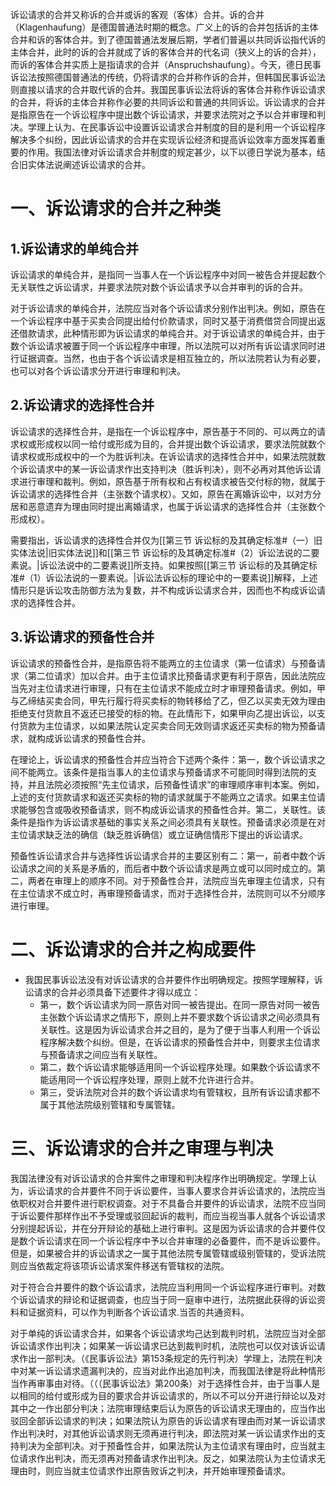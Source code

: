 诉讼请求的合并又称诉的合并或诉的客观（客体）合并。诉的合并（Klagenhaufung）是德国普通法时期的概念。广义上的诉的合并包括诉的主体合并和诉的客体合并。到了德国普通法发展后期，学者们普遍以共同诉讼指代诉的主体合并，此时的诉的合并就成了诉的客体合并的代名词（狭义上的诉的合并），而诉的客体合并实质上是指请求的合并（Anspruchshaufung）。今天，德日民事诉讼法按照德国普通法的传统，仍将请求的合并称作诉的合并，但韩国民事诉讼法则直接以请求的合并取代诉的合并。我国民事诉讼法将诉的客体合并称作诉讼请求的合并，将诉的主体合并称作必要的共同诉讼和普通的共同诉讼。诉讼请求的合并是指原告在一个诉讼程序中提出数个诉讼请求，并要求法院对之予以合并审理和判决。学理上认为、在民事诉讼中设置诉讼请求合并制度的目的是利用一个诉讼程序解决多个纠纷，因此诉讼请求的合并在实现诉讼经济和提高诉讼效率方面发挥着重要的作用。我国法律对诉讼请求合并制度的规定甚少，以下以德日学说为基本，结合旧实体法说阐述诉讼请求的合并。
# 一、诉讼请求的合并之种类
## 1.诉讼请求的单纯合并
诉讼请求的单纯合并，是指同一当事人在一个诉讼程序中对同一被告合并提起数个无关联性之诉讼请求，并要求法院对数个诉讼请求予以合并审判的诉的合并。

对于诉讼请求的单纯合并，法院应当对各个诉讼请求分别作出判决。例如，原告在一个诉讼程序中基于买卖合同提出给付价款请求，同时又基于消费借贷合同提出返还借款请求，此种情形即为诉讼请求的单纯合并。对于诉讼请求的单纯合并，由于数个诉讼请求被置于同一个诉讼程序中审理，所以法院可以对所有诉讼请求同时进行证据调查。当然，也由于各个诉讼请求是相互独立的，所以法院若认为有必要，也可以对各个诉讼请求分开进行审理和判决。
## 2.诉讼请求的选择性合并
诉讼请求的选择性合并，是指在一个诉讼程序中，原告基于不同的、可以两立的请求权或形成权以同一给付或形成为目的，合并提出数个诉讼请求，要求法院就数个请求权或形成权中的一个为胜诉判决。在诉讼请求的选择性合并中，如果法院就数个诉讼请求中的某一诉讼请求作出支持判决（胜诉判决），则不必再对其他诉讼请求进行审理和裁判。例如，原告基于所有权和占有权请求被告交付标的物，就属于诉讼请求的选择性合并（主张数个请求权）。又如，原告在离婚诉讼中，以对方分居和恶意遗弃为理由同时提出离婚请求，也属于诉讼请求的选择性合并（主张数个形成权）。

需要指出，诉讼请求的选择性合并仅为[[第三节 诉讼标的及其确定标准#（一）旧实体法说|旧实体法说]]和[[第三节 诉讼标的及其确定标准#（2）诉讼法说的二要素说。|诉讼法说中的二要素说]]所支持。如果按照[[第三节 诉讼标的及其确定标准#（1）诉讼法说的一要素说。|诉讼法诉讼标的理论中的一要素说]]解释，上述情形只是诉讼攻击防御方法为复数，并不构成诉讼请求合并，因而也不构成诉讼请求的选择性合并。
## 3.诉讼请求的预备性合并
诉讼请求的预备性合并，是指原告将不能两立的主位请求（第一位请求）与预备请求（第二位请求）加以合并。由于主位请求比预备请求更有利于原告，因此法院应当先对主位请求进行审理，只有在主位请求不能成立时才审理预备请求。例如，甲与乙缔结买卖合同，甲先行履行将买卖标的物转移给了乙，但乙以买卖无效为理由拒绝支付货款且不返还已接受的标的物。在此情形下，如果甲向乙提出诉讼，以支付货款为主位请求，以如果法院认定买卖合同无效则请求返还买卖标的物为预备请求，就构成诉讼请求的预备性合并。

在理论上，诉讼请求的预备性合并应当符合下述两个条件：第一，数个诉讼请求之间不能两立。该条件是指当事人的主位请求与预备请求不可能同时得到法院的支持，并且法院必须按照“先主位请求，后预备性请求”的审理顺序审判本案。例如，上述的支付货款请求和返还买卖标的物的请求就属于不能两立之请求。如果主位请求能够包含或吸收预备请求，则不构成诉讼请求的预备性合并。第二，关联性。该条件是指作为诉讼请求基础的事实关系之间必须具有关联性。预备请求必须是在对主位请求缺乏法的确信（缺乏胜诉确信）或立证确信情形下提出的诉讼请求。

预备性诉讼请求合并与选择性诉讼请求合并的主要区别有二：第一，前者中数个诉讼请求之间的关系是矛盾的，而后者中数个诉讼请求是两立或可以同时成立的。第二，两者在审理上的顺序不同。对于预备性合并，法院应当先审理主位请求，只有在主位请求不成立时，再审理预备请求，而对于选择性合并，法院则可以不分顺序进行审理。
# 二、诉讼请求的合并之构成要件
- 我国民事诉讼法没有对诉讼请求的合并要件作出明确规定。按照学理解释，诉讼请求的合并必须具备下述要件才得以成立：
	- 第一，数个诉讼请求为同一原告对同一被告提出。在同一原告对同一被告主张数个诉讼请求之情形下，原则上并不要求数个诉讼请求之间必须具有关联性。这是因为诉讼请求合并之目的，是为了便于当事人利用一个诉讼程序解决数个纠纷。但是，在诉讼请求的预备性合并中，则要求主位请求与预备请求之间应当有关联性。
	- 第二，数个诉讼请求能够适用同一个诉讼程序处理。如果数个诉讼请求不能适用同一个诉讼程序处理，原则上就不允许进行合并。
	- 第三，受诉法院对合并的数个诉讼请求均有管辖权，且所有诉讼请求都不属于其他法院级别管辖和专属管辖。
# 三、诉讼请求的合并之审理与判决
我国法律没有对诉讼请求的合并案件之审理和判决程序作出明确规定。学理上认为，诉讼请求的合并要件不同于诉讼要件，当事人要求合并诉讼请求的，法院应当依职权对合并要件进行职权调查。对于不具备合并要件的诉讼请求，法院不应当同于诉讼要件那样作出不予受理或驳回起诉的裁判，而应当视当事人就各个诉讼请求分别提起诉讼，并在分开辩论的基础上进行审判。这是因为诉讼请求的合并要件仅是数个诉讼请求在同一个诉讼程序中予以合并审理的必备要件，而不是诉讼要件。但是，如果被合并的诉讼请求之一属于其他法院专属管辖或级别管辖的，受诉法院则应当依裁定将该项诉讼请求案件移送有管辖权的法院。

对于符合合并要件的数个诉讼请求，法院应当利用同一个诉讼程序进行审判。对数个诉讼请求的辩论和证据调查，也应当于同一庭审中进行，法院据此获得的诉讼资料和证据资料，可以作为判断各个诉讼请求.当否的共通资料。

对于单纯的诉讼请求合并，如果各个诉讼请求均己达到裁判时机，法院应当对全部诉讼请求作出判决；如果某一诉讼请求已达到裁判时机，法院也可以仅对该诉讼请求作出一部判决。（《民事诉讼法》第153条规定的先行判决）学理上，法院在判决中对某一诉讼请求遗漏判决的，应当对此作出追加判决，而我国法律是将此种情形当作再审事由对待。（（（民事诉讼法》第200条）对于选择性合并，由于当事人是以相同的给付或形成为目的要求合并诉讼请求的，所以不可以分开进行辩论以及对其中之一作出部分判决；法院审理结束后认为原告的诉讼请求无理由的，应当作出驳回全部诉讼请求的判决；如果法院认为原告的诉讼请求有理由而对某一诉讼请求作出判决时，对其他诉讼请求则无须再进行判决，即法院对某一诉讼请求作出的支持判决为全部判决。对于预备性合并，如果法院认为主位请求有理由时，应当就主位请求作出判决，而无须再对预备请求作出判决。反之，如果法院认为主位请求无理由时，则应当就主位请求作出原告败诉之判决，并开始审理预备请求。